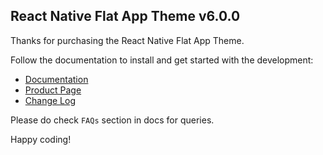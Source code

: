 ## React Native Flat App Theme v6.0.0

Thanks for purchasing the React Native Flat App Theme.

Follow the documentation to install and get started with the development:

-   [Documentation](http://strapmobile.com/docs/react-native-flat-app-theme/master/)
-   [Product Page](http://strapmobile.com/react-native-flat-app-theme/)
-	[Change Log](http://gitstrap.com/strapmobile/FlatApp/blob/v6.0.0/ChangeLog.md)

Please do check `FAQs` section in docs for queries.

Happy coding!
